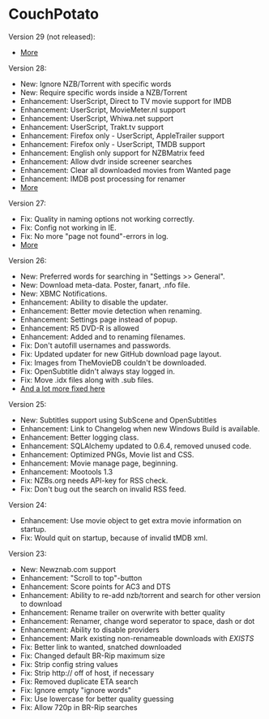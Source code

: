 CouchPotato
=====

Version 29 (not released):

* [More](https://github.com/RuudBurger/CouchPotato/compare/65ade7a0dc978c23ef44a6bb54e8fea3d6c0ae03...master)

Version 28:

* New: Ignore NZB/Torrent with specific words
* New: Require specific words inside a NZB/Torrent 
* Enhancement: UserScript, Direct to TV movie support for IMDB
* Enhancement: UserScript, MovieMeter.nl support
* Enhancement: UserScript, Whiwa.net support
* Enhancement: UserScript, Trakt.tv support
* Enhancement: Firefox only - UserScript, AppleTrailer support
* Enhancement: Firefox only - UserScript, TMDB support
* Enhancement: English only support for NZBMatrix feed
* Enhancement: Allow dvdr inside screener searches
* Enhancement: Clear all downloaded movies from Wanted page
* Enhancement: IMDB post processing for renamer
* [More](https://github.com/RuudBurger/CouchPotato/compare/59212f6d9b29d7b4db00fe615838f00aa7071264...65ade7a0dc978c23ef44a6bb54e8fea3d6c0ae03)

Version 27:

* Fix: Quality in naming options not working correctly.
* Fix: Config not working in IE.
* Fix: No more "page not found"-errors in log.
* [More](https://github.com/RuudBurger/CouchPotato/compare/9041f8d5ff2998f8b6207311281835872b381d7f...59212f6d9b29d7b4db00fe615838f00aa7071264)

Version 26:

* New: Preferred words for searching in "Settings >> General".
* New: Download meta-data. Poster, fanart, .nfo file.
* New: XBMC Notifications.
* Enhancement: Ability to disable the updater.
* Enhancement: Better movie detection when renaming.
* Enhancement: Settings page instead of popup.
* Enhancement: R5 DVD-R is allowed
* Enhancement: Added <resolution> and <sourcemedia> to renaming filenames.
* Fix: Don't autofill usernames and passwords.
* Fix: Updated updater for new GitHub download page layout.
* Fix: Images from TheMovieDB couldn't be downloaded.
* Fix: OpenSubtitle didn't always stay logged in.
* Fix: Move .idx files along with .sub files.
* [And a lot more fixed here](https://github.com/RuudBurger/CouchPotato/compare/f60d448ad0...9041f8d5ff2998f8b6207311281835872b381d7f)

Version 25:

* New: Subtitles support using SubScene and OpenSubtitles
* Enhancement: Link to Changelog when new Windows Build is available.
* Enhancement: Better logging class.
* Enhancement: SQLAlchemy updated to 0.6.4, removed unused code.
* Enhancement: Optimized PNGs, Movie list and CSS.
* Enhancement: Movie manage page, beginning.
* Enhancement: Mootools 1.3
* Fix: NZBs.org needs API-key for RSS check.
* Fix: Don't bug out the search on invalid RSS feed.

Version 24:

* Enhancement: Use movie object to get extra movie information on startup.
* Fix: Would quit on startup, because of invalid tMDB xml.

Version 23:

* New: Newznab.com support
* Enhancement: "Scroll to top"-button
* Enhancement: Score points for AC3 and DTS
* Enhancement: Ability to re-add nzb/torrent and search for other version to download
* Enhancement: Rename trailer on overwrite with better quality
* Enhancement: Renamer, change word seperator to space, dash or dot
* Enhancement: Ability to disable providers
* Enhancement: Mark existing non-renameable downloads with _EXISTS_ 
* Fix: Better link to wanted, snatched downloaded
* Fix: Changed default BR-Rip maximum size
* Fix: Strip config string values
* Fix: Strip http:// off of host, if necessary
* Fix: Removed duplicate ETA search
* Fix: Ignore empty "ignore words"
* Fix: Use lowercase for better quality guessing
* Fix: Allow 720p in BR-Rip searches
